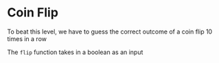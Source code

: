 # Coin Flip
To beat this level, we have to guess the correct outcome of a coin flip 10 times in a row

The `flip` function takes in a boolean as an input